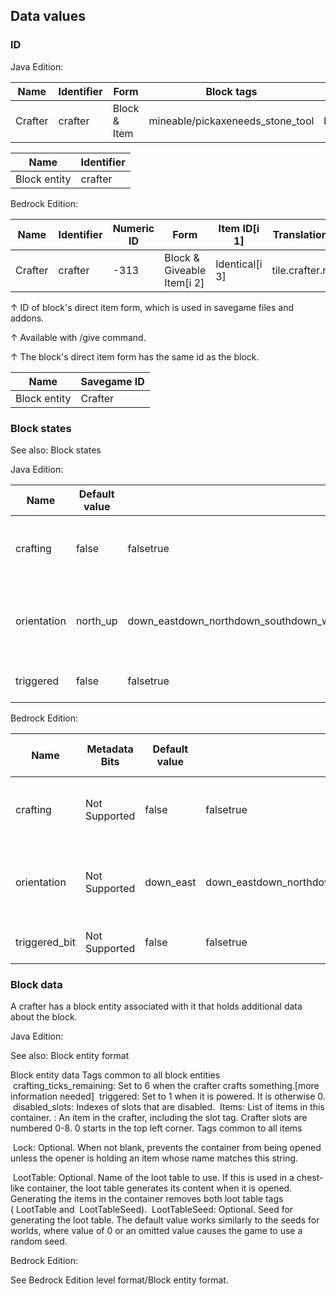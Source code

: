 ## Data values
### ID
Java Edition:

| Name    | Identifier | Form         | Block tags                       | Translation key         |
|---------|------------|--------------|----------------------------------|-------------------------|
| Crafter | crafter    | Block & Item | mineable/pickaxeneeds_stone_tool | block.minecraft.crafter |

| Name         | Identifier |
|--------------|------------|
| Block entity | crafter    |

Bedrock Edition:

| Name    | Identifier | Numeric ID | Form                       | Item ID[i 1]   | Translation key   |
|---------|------------|------------|----------------------------|----------------|-------------------|
| Crafter | crafter    | -313       | Block & Giveable Item[i 2] | Identical[i 3] | tile.crafter.name |


↑ ID of block's direct item form, which is used in savegame files and addons.

↑ Available with /give command.

↑ The block's direct item form has the same id as the block.


| Name         | Savegame ID |
|--------------|-------------|
| Block entity | Crafter     |

### Block states
See also: Block states

Java Edition:

| Name        | Default value | Allowed values                                                                                     | Description                                                           |
|-------------|---------------|----------------------------------------------------------------------------------------------------|-----------------------------------------------------------------------|
| crafting    | false         | falsetrue                                                                                          | Whether the crafter's mouth is open and top is glowing.               |
| orientation | north_up      | down_eastdown_northdown_southdown_westeast_upnorth_upsouth_upup_eastup_northup_southup_westwest_up | The direction the crafter'sfaceis facing and which way it is rotated. |
| triggered   | false         | falsetrue                                                                                          | Whether the crafter is activated.                                     |

Bedrock Edition:

| Name          | Metadata Bits | Default value | Allowed values                                                                                     | Values forMetadata Bits | Description                                                           |
|---------------|---------------|---------------|----------------------------------------------------------------------------------------------------|-------------------------|-----------------------------------------------------------------------|
| crafting      | Not Supported | false         | falsetrue                                                                                          | Unsupported             | Whether the crafter's mouth is open and top is glowing.               |
| orientation   | Not Supported | down_east     | down_eastdown_northdown_southdown_westeast_upnorth_upsouth_upup_eastup_northup_southup_westwest_up | Unsupported             | The direction the crafter'sfaceis facing and which way it is rotated. |
| triggered_bit | Not Supported | false         | falsetrue                                                                                          | Unsupported             | Whether the crafter is activated.                                     |



### Block data
A crafter has a block entity associated with it that holds additional data about the block.

Java Edition:

See also: Block entity format


 Block entity data
Tags common to all block entities
 crafting_ticks_remaining: Set to 6 when the crafter crafts something.[more information needed]
 triggered: Set to 1 when it is powered. It is otherwise 0.
 disabled_slots: Indexes of slots that are disabled.
 Items: List of items in this container.
: An item in the crafter, including the slot tag. Crafter slots are numbered 0-8. 0 starts in the top left corner.
Tags common to all items

 Lock: Optional. When not blank, prevents the container from being opened unless the opener is holding an item whose name matches this string.

 LootTable: Optional. Name of the loot table to use. If this is used in a chest-like container, the loot table generates its content when it is opened. Generating the items in the container removes both loot table tags ( LootTable and  LootTableSeed).
 LootTableSeed: Optional. Seed for generating the loot table. The default value works similarly to the seeds for worlds, where value of 0 or an omitted value causes the game to use a random seed.

Bedrock Edition:

See Bedrock Edition level format/Block entity format.

